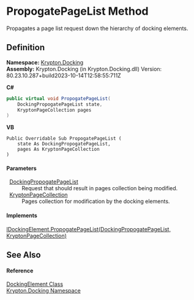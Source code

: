 # PropogatePageList Method


Propagates a page list request down the hierarchy of docking elements.



## Definition
**Namespace:** <a href="98399376-cf41-9454-4b4d-4fab2ca20bc7.md">Krypton.Docking</a>  
**Assembly:** Krypton.Docking (in Krypton.Docking.dll) Version: 80.23.10.287+build2023-10-14T12:58:55:711Z

**C#**
``` C#
public virtual void PropogatePageList(
	DockingPropogatePageList state,
	KryptonPageCollection pages
)
```
**VB**
``` VB
Public Overridable Sub PropogatePageList ( 
	state As DockingPropogatePageList,
	pages As KryptonPageCollection
)
```



#### Parameters
<dl><dt>  <a href="a117aaeb-63b6-f1c7-496f-81c894fc768e.md">DockingPropogatePageList</a></dt><dd>Request that should result in pages collection being modified.</dd><dt>  <a href="aa191959-9fda-d1f2-d8e9-3912d7654c1c.md">KryptonPageCollection</a></dt><dd>Pages collection for modification by the docking elements.</dd></dl>

#### Implements
<a href="82aa21eb-58b0-d0a5-1cad-7cd27f1d05cf.md">IDockingElement.PropogatePageList(DockingPropogatePageList, KryptonPageCollection)</a>  


## See Also


#### Reference
<a href="c7e1effe-a990-657a-ec94-d84a8ce57b9a.md">DockingElement Class</a>  
<a href="98399376-cf41-9454-4b4d-4fab2ca20bc7.md">Krypton.Docking Namespace</a>  
